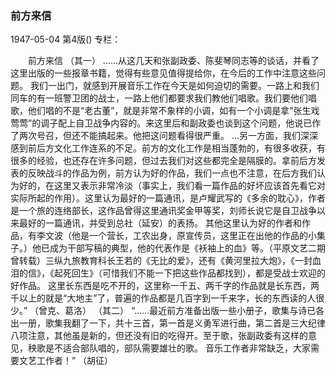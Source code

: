### 前方来信

1947-05-04
第4版()
专栏：

　　前方来信
  （其一）
    ……从这几天和张副政委、陈斐琴同志等的谈话，并看了这里出版的一些报章书籍，觉得有些意见值得提给你，在今后的工作中注意这些问题。
    我们一出门，就感到开展音乐工作在今天是如何迫切的需要。一路上和我们同车的有一班警卫团的战士，一路上他们都要求我们教他们唱歌。我们要他们唱歌，他们唱的不是“老古董”，就是非常不象样的小调，如有一个小调是拿“张生戏莺莺”的调子配上自卫战争内容的。来这里后和副政委也谈到这个问题，他说已作了两次号召，但还不能搞起来。他把这问题看得很严重。
    …另一方面，我们深深感到前后方文化工作连系的不足。前方的文化工作是相当蓬勃的，有很多收获，有很多的经验，也还存在许多问题，但过去我们对这些都完全是隔膜的。拿前后方发表的反映战斗的作品为例，前方认为好的作品，我们一点也不注意，在后方我们认为好的，在这里又表示非常冷淡（事实上，我们看一篇作品的好坏应该首先看它对实际所起的作用）。这里认为最好的一篇通讯，是卢耀武写的《多余的耽心》，作者是一个旅的连络部长，这作品曾得这里通讯奖金甲等奖，刘师长说它是自卫战争以来最好的一篇通讯，并受到总社（延安）的表扬。
    其他这里认为好的作者和作品，有李文波（他是一个营长，工农出身，原宣传员，这里正在出他的作品的小集子。）他已成为干部写稿的典型，他的代表作是《袄袖上的血》等。（平原文艺二期曾转载）三纵九旅教育科长王若的《无比的爱》，还有《黄河里拉大炮》，《一封血泪的信》，《起死回生》（可惜我们不能一下把这些作品都找到），都是受战士欢迎的好作品。
    这里长东西是吃不开的，这里称一千五、两千字的作品就是长东西，两千以上的就是“大地主”了，普遍的作品都是几百字到一千来字，长的东西读的人很少。”
              （曾克、葛洛）
  （其二）
    “……最近前方准备出版一些小册子，歌集与诗已各出一册，歌集我翻了一下，共十三首，第一首是义勇军进行曲，第二首是三大纪律八项注意，其他虽是新的，但还没有旧的吃得开。至于歌，张副政委有这样的意见，秧歌是不适合部队唱的，部队需要雄壮的歌。
    音乐工作者非常缺乏，大家需要文艺工作者！”
                  （胡征）
